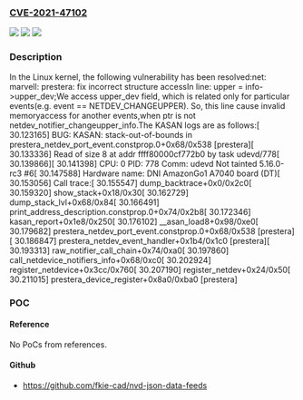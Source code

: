 ### [CVE-2021-47102](https://cve.mitre.org/cgi-bin/cvename.cgi?name=CVE-2021-47102)
![](https://img.shields.io/static/v1?label=Product&message=Linux&color=blue)
![](https://img.shields.io/static/v1?label=Version&message=3d5048cc54bd%3C%205c553a0cd126%20&color=brighgreen)
![](https://img.shields.io/static/v1?label=Vulnerability&message=n%2Fa&color=brighgreen)

### Description

In the Linux kernel, the following vulnerability has been resolved:net: marvell: prestera: fix incorrect structure accessIn line:	upper = info->upper_dev;We access upper_dev field, which is related only for particular events(e.g. event == NETDEV_CHANGEUPPER). So, this line cause invalid memoryaccess for another events,when ptr is not netdev_notifier_changeupper_info.The KASAN logs are as follows:[   30.123165] BUG: KASAN: stack-out-of-bounds in prestera_netdev_port_event.constprop.0+0x68/0x538 [prestera][   30.133336] Read of size 8 at addr ffff80000cf772b0 by task udevd/778[   30.139866][   30.141398] CPU: 0 PID: 778 Comm: udevd Not tainted 5.16.0-rc3 #6[   30.147588] Hardware name: DNI AmazonGo1 A7040 board (DT)[   30.153056] Call trace:[   30.155547]  dump_backtrace+0x0/0x2c0[   30.159320]  show_stack+0x18/0x30[   30.162729]  dump_stack_lvl+0x68/0x84[   30.166491]  print_address_description.constprop.0+0x74/0x2b8[   30.172346]  kasan_report+0x1e8/0x250[   30.176102]  __asan_load8+0x98/0xe0[   30.179682]  prestera_netdev_port_event.constprop.0+0x68/0x538 [prestera][   30.186847]  prestera_netdev_event_handler+0x1b4/0x1c0 [prestera][   30.193313]  raw_notifier_call_chain+0x74/0xa0[   30.197860]  call_netdevice_notifiers_info+0x68/0xc0[   30.202924]  register_netdevice+0x3cc/0x760[   30.207190]  register_netdev+0x24/0x50[   30.211015]  prestera_device_register+0x8a0/0xba0 [prestera]

### POC

#### Reference
No PoCs from references.

#### Github
- https://github.com/fkie-cad/nvd-json-data-feeds

